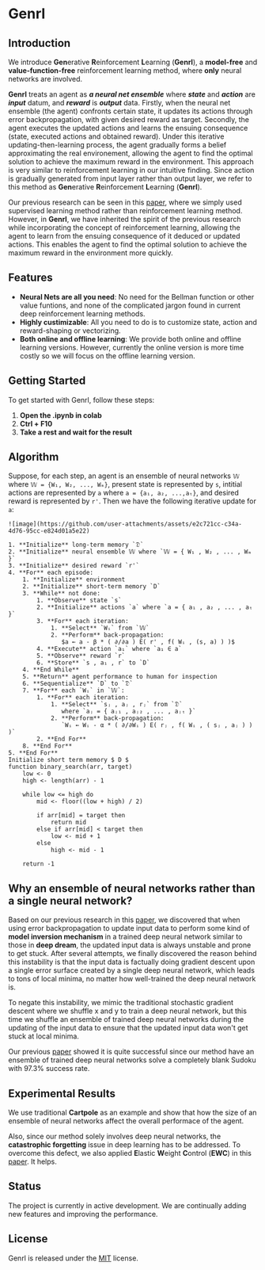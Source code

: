 # Genrl
## Introduction
We introduce **Gen**erative **R**einforcement **L**earning (**Genrl**), a **model-free** and **value-function-free** reinforcement learning method, where **only** neural networks are involved.

**Genrl** treats an agent as ***a neural net ensemble*** where ***state*** and ***action*** are ***input*** datum, and ***reward*** is ***output*** data. Firstly, when the neural net ensemble (the agent) confronts certain state, it updates its actions through error backpropagation, with given desired reward as target. Secondly, the agent executes the updated actions and learns the ensuing consequence (state, executed actions and obtained reward). Under this iterative updating-then-learning process, the agent gradually forms a belief approximating the real environement, allowing the agent to find the optimal solution to achieve the maximum reward in the environment. This approach is very similar to reinforcement learning in our intuitive finding. Since action is gradually generated from input layer rather than output layer, we refer to this method as **Gen**erative **R**einforcement **L**earning (**Genrl**).

Our previous research can be seen in this [paper](https://ala2022.github.io/papers/ALA2022_paper_4.pdf), where we simply used supervised learning method rather than reinforcement learning method. However, in **Genrl**, we have inherited the spirit of the previous research while incorporating the concept of reinforcement learning, allowing the agent to learn from the ensuing consequence of it deduced or updated actions. This enables the agent to find the optimal solution to achieve the maximum reward in the environment more quickly.

## Features
- **Neural Nets are all you need**: No need for the Bellman function or other value funtions, and none of the complicated jargon found in current deep reinforcement learning methods.
- **Highly custimizable**: All you need to do is to customize state, action and reward-shaping or vectorizing.
- **Both online and offline learning**: We provide both online and offline learning versions. However, currently the online version is more time costly so we will focus on the offline learning version.

## Getting Started
To get started with Genrl, follow these steps:

1. **Open the .ipynb in colab**
2. **Ctrl + F10**
3. **Take a rest and wait for the result**

## Algorithm
Suppose, for each step, an agent is an ensemble of neural networks `𝕎` where `𝕎 = {W₁, W₂, ..., Wₘ}`, present state is represented by `s`, intitial actions are represented by `a` where `a = {a₁, a₂, ...,aₜ}`, and desired reward is represented by `r'`. Then we have the following iterative update for `a`:

    ![image](https://github.com/user-attachments/assets/e2c721cc-c34a-4d76-95cc-e824d01a5e22)


```pseudo
1. **Initialize** long-term memory `𝔇`
2. **Initialize** neural ensemble 𝕎 where `𝕎 = { W₁ , W₂ , ... , Wₘ }`
3. **Initialize** desired reward `r'`
4. **For** each episode:
    1. **Initialize** environment
    2. **Initialize** short-term memory `D`
    3. **While** not done:
        1. **Observe** state `s`
        2. **Initialize** actions `a` where `a = { a₁ , a₂ , ... , aₜ }`
        3. **For** each iteration:
            1. **Select** `Wᵢ` from `𝕎`
            2. **Perform** back-propagation:  
               $a ← a - β * ( ∂/∂a ) E( r' , f( Wᵢ , (s, a) ) )$
        4. **Execute** action `a₁` where `a₁ ∈ a`
        5. **Observe** reward `r`
        6. **Store** `s , a₁ , r` to `D`
    4. **End While**
    5. **Return** agent performance to human for inspection
    6. **Sequentialize** `D` to `𝔇`
    7. **For** each `Wᵢ` in `𝕎`:
        1. **For** each iteration:
            1. **Select** `sⱼ , aⱼ , rⱼ` from `𝔇`  
               where `aⱼ = { aⱼ₁ , aⱼ₂ , ... , aⱼₜ }`
            2. **Perform** back-propagation:  
               `Wᵢ ← Wᵢ - α * ( ∂/∂Wᵢ ) E( rⱼ , f( Wᵢ , ( sⱼ , aⱼ ) ) )`
        2. **End For**
    8. **End For**
5. **End For**
Initialize short term memory $ D $
function binary_search(arr, target)
    low <- 0
    high <- length(arr) - 1

    while low <= high do
        mid <- floor((low + high) / 2)
        
        if arr[mid] = target then
            return mid
        else if arr[mid] < target then
            low <- mid + 1
        else
            high <- mid - 1

    return -1
```

## Why an ensemble of neural networks rather than a single neural network?
Based on our previous research in this [paper](https://ala2022.github.io/papers/ALA2022_paper_4.pdf), we discovered that when using error backpropagation to update input data to perform some kind of **model inversion mechanism** in a trained deep neural network similar to those in **deep dream**, the updated input data is always unstable and prone to get stuck. After several attempts, we finally discovered the reason behind this instability is that the input data is factually doing gradient descent upon a single error surface created by a single deep neural network, which leads to tons of local minima, no matter how well-trained the deep neural network is.

To negate this instability, we mimic the traditional stochastic gradient descent where we shuffle x and y to train a deep neural network, but this time we shuffle an ensemble of trained deep neural networks during the updating of the input data to ensure that the updated input data won't get stuck at local minima.

Our previous [paper](https://ala2022.github.io/papers/ALA2022_paper_4.pdf) showed it is quite successful since our method have an ensemble of trained deep neural networks solve a completely blank Sudoku with 97.3% success rate.

## Experimental Results
We use traditional **Cartpole** as an example and show that how the size of an ensemble of neural networks affect the overall performace of the agent.



Also, since our method solely involves deep neural networks, the **catastrophic forgetting** issue in deep learning has to be addressed. To overcome this defect, we also applied **E**lastic **W**eight **C**ontrol (**EWC**) in this [paper](https://arxiv.org/pdf/1612.00796). It helps.

## Status
The project is currently in active development. We are continually adding new features and improving the performance.

## License
Genrl is released under the [MIT](https://github.com/Brownwang0426/Genrl/blob/main/LICENSE) license.

